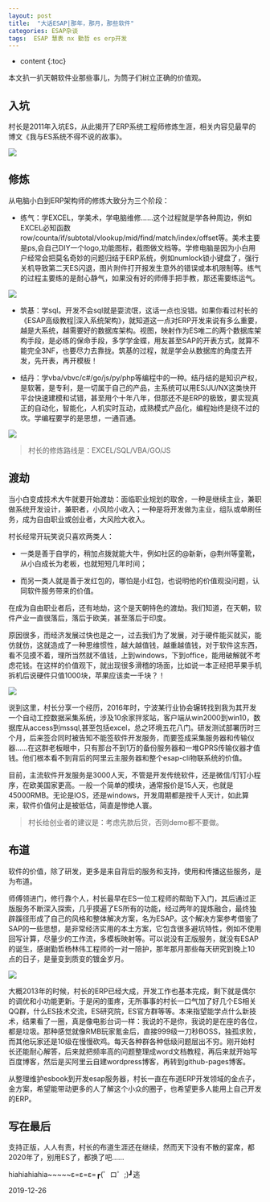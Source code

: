 ```yaml
---
layout: post
title:  "大话ESAP|那年，那月，那些软件"
categories: ESAP杂谈
tags:  ESAP 慧表 nx 勤哲 es erp开发
---
```


* content
{:toc}

本文扒一扒天朝软件业那些事儿，为筒子们树立正确的价值观。

## 入坑

村长是2011年入坑ES，从此揭开了ERP系统工程师修炼生涯，相关内容见最早的博文《我与ES系统不得不说的故事》。

![](/img/log19-1.jpg)

## 修炼

从电脑小白到ERP架构师的修炼大致分为三个阶段：

* 练气：学EXCEL，学美术，学电脑维修……这个过程就是学各种周边，例如EXCEL必知函数row/counta/if/subtotal/vlookup/mid/find/match/index/offset等。美术主要是ps,会自己DIY一个logo,功能图标，截图做文档等。学修电脑是因为小白用户经常会把莫名奇妙的问题归结于ERP系统，例如numlock锁小键盘了，强行关机导致第二天ES闪退，图片附件打开报发生意外的错误或本机限制等。练气的过程主要练的是耐心静气，如果没有好的师傅手把手教，那还需要练运气。

![](/img/log19-2.jpg)

* 筑基：学sql。开发不会sql就是耍流氓，这话一点也没错。如果你看过村长的《ESAP高级教程|深入系统架构》，就知道这一点对ERP开发来说有多么重要，越是大系统，越需要好的数据库架构。视图，映射作为ES唯二的两个数据库架构手段，是必练的保命手段，多学学金蝶，用友甚至SAP的开表方式，就算不能完全3NF，也要尽力去靠拢。筑基的过程，就是学会从数据库的角度去开发，先开表，再开模板！

* 结丹：学vba/vbvc/c#/go/js/py/php等编程中的一种。结丹结的是知识产权，是软著，是专利，是一切属于自己的产品，主系统可以用ES/JU/NX这类快开平台快速建模和试错，甚至用个十年八年，但那还不是ERP的极致，要实现真正的自动化，智能化，人机实时互动，成熟模式产品化，编程始终是绕不过的坎。学编程要学的是思想，一通百通。

![](/img/log19-3.jpg)

> 村长的修炼路线是：EXCEL/SQL/VBA/GO/JS

## 渡劫

当小白变成技术大牛就要开始渡劫：面临职业规划的取舍，一种是继续主业，兼职做系统开发设计，兼职者，小风险小收入；一种是将开发做为主业，组队或单刷任务，成为自由职业或创业者，大风险大收入。

村长经常开玩笑说只喜欢两类人：

* 一类是善于自学的，稍加点拨就能大牛，例如社区的@新新，@荆州等童靴，从小白成长为老板，也就短短几年时间；

* 而另一类人就是善于发红包的，哪怕是小红包，也说明他的价值观没问题，认同软件服务带来的价值。

在成为自由职业者后，还有地劫，这个是天朝特色的渡劫。我们知道，在天朝，软件产业一直很落后，落后于欧美，甚至落后于印度。

原因很多，而经济发展过快也是之一，过去我们为了发展，对于硬件能买就买，能仿就仿，这就造成了一种思维惯性，越大越值钱，越重越值钱，对于软件这东西，看不见摸不着，理所当然就不值钱，上到windows，下到office，能用破解就不考虑花钱。在这样的价值观下，就出现很多滑稽的场面，比如说一本正经把苹果手机拆机后说硬件只值1000块，苹果应该卖一千块？！

![](/img/log19-4.jpg)

说到这里，村长分享一个经历，2016年时，宁波某行业协会辗转找到我为其开发一个自动工控数据采集系统，涉及10余家拌浆站，客户端从win2000到win10，数据库从access到mssql,甚至包括excel，总之环境五花八门。研发测试部署历时三个月，后来签合同时被告知不能签软件开发服务，而要签成采集服务器和传输仪器……在这群老板眼中，只有那台不到1万的备份服务器和一堆GPRS传输仪器才值钱。他们根本看不到背后的阿里云主服务器和整个esap-cli物联系统的价值。

目前，主流软件开发服务是3000人天，不管是开发传统软件，还是微信/钉钉小程序，在欧美国家更高。一般一个简单的模块，通常报价是15人天，也就是45000RMB。无论是IOS，还是windows，开发周期都是按千人天计，如此算来，软件价值何止是被低估，简直是惨绝人寰。

> 村长给创业者的建议是：考虑先款后货，否则demo都不要做。

## 布道

软件的价值，除了研发，更多是来自背后的服务和支持，使用和传播这些服务，是为布道。

师傅领进门，修行靠个人，村长最早在ES一位工程师的帮助下入门，其后通过正版服务不断深入探索，几乎摸遍了ES所有的功能，经过两年的提炼融合，最终独辟蹊径形成了自己的风格和整体解决方案，名为ESAP。这个解决方案参考借鉴了SAP的一些思想，是非常经济实用的本土方案，它包含很多避坑特性，例如不使用回写计算，尽量少的工作流，多模板映射等。可以说没有正版服务，就没有ESAP的诞生，感谢勤哲杨林伟工程师的一对一陪护，那年那月那些每天研究到晚上10点的日子，是量变到质变的镀金岁月。

![](/img/log19-5.jpg)

大概2013年的时候，村长的ERP已经大成，开发工作也基本完成，剩下就是偶尔的调优和小功能更新。于是闲的蛋疼，无所事事的村长一口气加了好几个ES相关QQ群，什么ES技术交流，ES研究院，ES官方群等等。本来指望能学点什么新技术，结果看了一圈，真是像电影台词一样：我说的不是你，我说的是在座的各位，都是垃圾。那种感觉就像RMB玩家氪金后，直接999级一刀秒BOSS，独孤求败，而其他玩家还是10级在慢慢砍鸡。每天各种群各种低级问题层出不穷。刚开始村长还能耐心解答，后来就把频率高的问题整理成word文档教程，再后来就开始写百度博客，然后是买阿里云自建wordpress博客，再转到github-pages博客。

从整理维护esbook到开发esap服务器，村长一直在布道ERP开发领域的金点子，金方案，希望能带动更多的人了解这个小众的圈子，也希望更多人能用上自己开发的ERP。

## 写在最后

支持正版，人人有责，村长的布道生涯还在继续，然而天下没有不散的宴席，都2020年了，别用ES了，都换了吧……

hiahiahiahia~~~~~ε=ε=ε=┏(゜ロ゜;)┛逃

2019-12-26